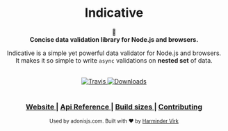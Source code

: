 <h1 align="center">Indicative</h1>

<div align="center">🚀</div>
<div align="center">
  <strong>Concise data validation library for Node.js and browsers.</strong>
  <p>Indicative is a simple yet powerful data validator for Node.js and browsers. It makes it so simple to write <code>async</code> validations on <strong>nested set</strong> of data.</p>
</div>

<br />

<div align="center">
  <a href="https://travis-ci.org/poppinss/indicative">
    <img src="https://img.shields.io/travis/poppinss/indicative.svg?style=for-the-badge" alt="Travis" />
  </a>
  <a href="https://www.npmjs.com/package/indicative">
    <img src="https://img.shields.io/npm/dt/indicative.svg?style=for-the-badge" alt="Downloads" />
  </a>
</div>

<br />

<div align="center">
  <img src="https://saucelabs.com/browser-matrix/indicative.svg" alt="">
</div>

<div align="center">
  <h3>
    <a href="https://indicative.adonisjs.com">
      Website
    </a>
    <span> | </span>
    <a href="https://indicative.adonisjs.com/docs/api/validate">
      Api Reference
    </a>
    <span> | </span>
    <a href="https://indicative.adonisjs.com/docs/installation#_build_sizes">
      Build sizes
    </a>
    <span> | </span>
    <a href="https://github.com/poppinss/indicative/blob/master/.github/CONTRIBUTING.md">
      Contributing
    </a>
  </h3>
</div>

<div align="center">
  <sub>Used by adonisjs.com. Built with ❤︎ by <a href="https://github.com/thetutlage">Harminder Virk</a>
</div>
